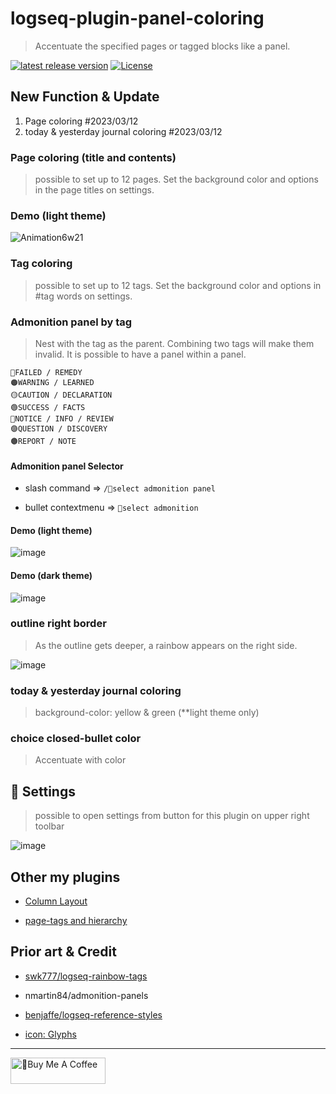 # logseq-plugin-panel-coloring

> Accentuate the specified pages or tagged blocks like a panel. 

[![latest release version](https://img.shields.io/github/v/release/YU000jp/logseq-plugin-panel-coloring)](https://github.com/YU000jp/logseq-plugin-panel-coloring/releases)
[![License](https://img.shields.io/github/license/YU000jp/logseq-plugin-panel-coloring?color=blue)](https://github.com/YU000jp/logseq-plugin-panel-coloring/blob/main/LICENSE)

## New Function & Update

1. Page coloring #2023/03/12
1. today & yesterday journal coloring #2023/03/12

### Page coloring (title and contents)

> possible to set up to 12 pages.
> Set the background color and options in the page titles on settings.

### Demo (light theme)

 ![Animation6w21](https://user-images.githubusercontent.com/111847207/224569763-9bcd8089-dce9-4681-ab9c-cc0cd063664b.gif)

### Tag coloring

> possible to set up to 12 tags.
> Set the background color and options in #tag words on settings.

### Admonition panel by tag

> Nest with the tag as the parent. Combining two tags will make them invalid. It is possible to have a panel within a panel.

    🔴FAILED / REMEDY
    🟠WARNING / LEARNED
    🟡CAUTION / DECLARATION
    🟢SUCCESS / FACTS
    🔵NOTICE / INFO / REVIEW
    🟣QUESTION / DISCOVERY
    🟤REPORT / NOTE

#### Admonition panel Selector

- slash command => `/🌈select admonition panel`

- bullet contextmenu => `🌈select admonition`

#### Demo (light theme)

![image](https://user-images.githubusercontent.com/111847207/207467377-e307a412-b9c1-4889-b110-3f69e3f00007.png)

#### Demo (dark theme)

![image](https://user-images.githubusercontent.com/111847207/207467439-26c7a35a-4cb7-4f60-8807-68d1832d4656.png)

### outline right border

> As the outline gets deeper, a rainbow appears on the right side.

![image](https://user-images.githubusercontent.com/111847207/205902934-21140e61-7ec2-41c7-b89a-834bb5719392.png)

### today & yesterday journal coloring

> background-color: yellow & green (**light theme only)

### choice closed-bullet color

> Accentuate with color

## 🎨 Settings

> possible to open settings from button for this plugin on upper right toolbar

![image](https://user-images.githubusercontent.com/111847207/224518718-de37c55f-33d7-48cd-987a-78721367a8c6.png)


## Other my plugins

- [Column Layout](https://github.com/YU000jp/Logseq-column-Layout)

- [page-tags and hierarchy](https://github.com/YU000jp/logseq-page-tags-and-hierarchy)

## Prior art & Credit

- [swk777/logseq-rainbow-tags](https://github.com/swk777/logseq-rainbow-tags)

- nmartin84/admonition-panels

- [benjaffe/logseq-reference-styles](https://github.com/benjaffe/logseq-reference-styles)

- [icon: Glyphs](https://glyphs.fyi/dir?i=venn&v=poly&w)

---

<a href="https://www.buymeacoffee.com/yu000japan" target="_blank"><img src="https://cdn.buymeacoffee.com/buttons/v2/default-violet.png" alt="🍌Buy Me A Coffee" style="height: 42px;width: 152px" ></a>
